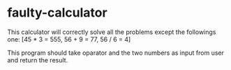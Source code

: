 # faulty-calculator
This calculator will correctly solve all the problems
except the followings one:
[45 * 3 = 555, 
56 + 9 = 77, 
56 / 6 = 4]

This program should take oparator and the two numbers as input
from user and return the result.
